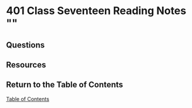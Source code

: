 # 401 Class Seventeen Reading Notes ""

## Questions

## Resources

## Return to the Table of Contents

[Table of Contents](https://todd75.github.io/reading-notes/)